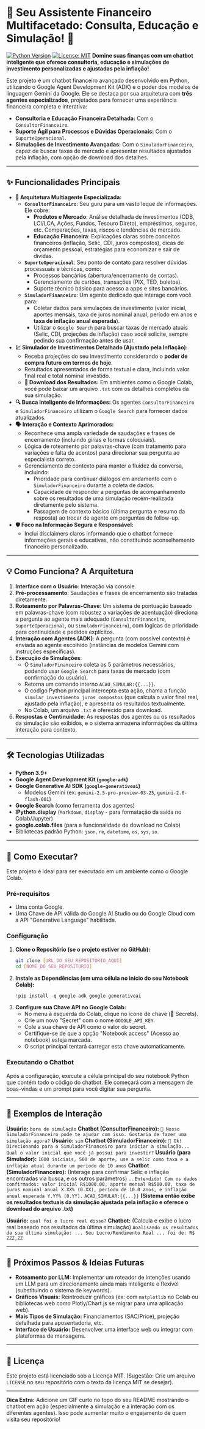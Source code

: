 # 🤖 Seu Assistente Financeiro Multifacetado: Consulta, Educação e Simulação! 🏦

[![Python Version](https://img.shields.io/badge/python-3.9%2B-blue.svg)](https://python.org)
[![License: MIT](https://img.shields.io/badge/License-MIT-yellow.svg)](https://opensource.org/licenses/MIT) **Domine suas finanças com um chatbot inteligente que oferece consultoria, educação e simulações de investimento personalizadas e ajustadas pela inflação!**

Este projeto é um chatbot financeiro avançado desenvolvido em Python, utilizando o Google Agent Development Kit (ADK) e o poder dos modelos de linguagem Gemini da Google. Ele se destaca por sua arquitetura com **três agentes especializados**, projetados para fornecer uma experiência financeira completa e interativa:

* **Consultoria e Educação Financeira Detalhada:** Com o `ConsultorFinanceiro`.
* **Suporte Ágil para Processos e Dúvidas Operacionais:** Com o `SuporteOperacional`.
* **Simulações de Investimento Avançadas:** Com o `SimuladorFinanceiro`, capaz de buscar taxas de mercado e apresentar resultados ajustados pela inflação, com opção de download dos detalhes.

---

## ✨ Funcionalidades Principais

* **🧠 Arquitetura Multiagente Especializada:**
    * **`ConsultorFinanceiro`**: Seu guru para um vasto leque de informações. Ele cobre:
        * **Produtos e Mercado**: Análise detalhada de investimentos (CDB, LCI/LCA, Ações, Fundos, Tesouro Direto), empréstimos, seguros, etc. Comparações, taxas, riscos e tendências de mercado.
        * **Educação Financeira**: Explicações claras sobre conceitos financeiros (inflação, Selic, CDI, juros compostos), dicas de orçamento pessoal, estratégias para economizar e sair de dívidas.
    * **`SuporteOperacional`**: Seu ponto de contato para resolver dúvidas processuais e técnicas, como:
        * Processos bancários (abertura/encerramento de contas).
        * Gerenciamento de cartões, transações (PIX, TED, boletos).
        * Suporte técnico básico para acesso a apps e sites bancários.
    * **`SimuladorFinanceiro`**: Um agente dedicado que interage com você para:
        * Coletar dados para simulações de investimento (valor inicial, aportes mensais, taxa de juros nominal anual, período em anos e **taxa de inflação anual esperada**).
        * Utilizar o `Google Search` para buscar taxas de mercado atuais (Selic, CDI, projeções de inflação) caso você solicite, sempre pedindo sua confirmação antes de usar.
* **💹 Simulador de Investimentos Detalhado (Ajustado pela Inflação):**
    * Receba projeções do seu investimento considerando o **poder de compra futuro em termos de hoje**.
    * Resultados apresentados de forma textual e clara, incluindo valor final real e total nominal investido.
    * **📄 Download dos Resultados:** Em ambientes como o Google Colab, você pode baixar um arquivo `.txt` com os detalhes completos da sua simulação.
* **🔍 Busca Inteligente de Informações:** Os agentes `ConsultorFinanceiro` e `SimuladorFinanceiro` utilizam o `Google Search` para fornecer dados atualizados.
* **🗣️ Interação e Contexto Aprimorados:**
    * Reconhece uma ampla variedade de saudações e frases de encerramento (incluindo gírias e formas coloquiais).
    * Lógica de roteamento por palavras-chave (com tratamento para variações e falta de acentos) para direcionar sua pergunta ao especialista correto.
    * Gerenciamento de contexto para manter a fluidez da conversa, incluindo:
        * Prioridade para continuar diálogos em andamento com o `SimuladorFinanceiro` durante a coleta de dados.
        * Capacidade de responder a perguntas de acompanhamento sobre os resultados de uma simulação recém-realizada diretamente pelo sistema.
        * Passagem de contexto básico (última pergunta e resumo da resposta) ao trocar de agente em perguntas de follow-up.
* **🛡️ Foco na Informação Segura e Responsável:**
    * Inclui disclaimers claros informando que o chatbot fornece informações gerais e educativas, não constituindo aconselhamento financeiro personalizado.

---

## 💡 Como Funciona? A Arquitetura

1.  **Interface com o Usuário**: Interação via console.
2.  **Pré-processamento**: Saudações e frases de encerramento são tratadas diretamente.
3.  **Roteamento por Palavras-Chave**: Um sistema de pontuação baseado em palavras-chave (com robustez a variações de acentuação) direciona a pergunta ao agente mais adequado (`ConsultorFinanceiro`, `SuporteOperacional`, ou `SimuladorFinanceiro`), com lógicas de prioridade para continuidade e pedidos explícitos.
4.  **Interação com Agentes (ADK)**: A pergunta (com possível contexto) é enviada ao agente escolhido (instâncias de modelos Gemini com instruções específicas).
5.  **Execução de Simulações**:
    * O `SimuladorFinanceiro` coleta os 5 parâmetros necessários, podendo usar `Google Search` para taxas de mercado (com confirmação do usuário).
    * Retorna um comando interno `ACAO_SIMULAR:{{...}}`.
    * O código Python principal intercepta esta ação, chama a função `simular_investimento_juros_compostos` (que calcula o valor final real, ajustado pela inflação), e apresenta os resultados textualmente.
    * No Colab, um arquivo `.txt` é oferecido para download.
6.  **Respostas e Continuidade**: As respostas dos agentes ou os resultados da simulação são exibidos, e o sistema armazena informações da última interação para contexto.

---

## 🛠️ Tecnologias Utilizadas

* **Python 3.9+**
* **Google Agent Development Kit (`google-adk`)**
* **Google Generative AI SDK (`google-generativeai`)**
    * Modelos Gemini (ex: `gemini-2.5-pro-preview-03-25`, `gemini-2.0-flash-001`)
* **Google Search** (como ferramenta dos agentes)
* **IPython.display** (`Markdown`, `display` - para formatação da saída no Colab/Jupyter)
* **google.colab.files** (para a funcionalidade de download no Colab)
* Bibliotecas padrão Python: `json`, `re`, `datetime`, `os`, `sys`, `io`.

---

## 🚀 Como Executar?

Este projeto é ideal para ser executado em um ambiente como o Google Colab.

### Pré-requisitos

* Uma conta Google.
* Uma Chave de API válida do Google AI Studio ou do Google Cloud com a API "Generative Language" habilitada.

### Configuração

1.  **Clone o Repositório (se o projeto estiver no GitHub):**
    ```bash
    git clone [URL_DO_SEU_REPOSITORIO_AQUI]
    cd [NOME_DO_SEU_REPOSITORIO]
    ```
2.  **Instale as Dependências (em uma célula no início do seu Notebook Colab):**
    ```python
    !pip install -q google-adk google-generativeai
    ```
3.  **Configure sua Chave API no Google Colab:**
    * No menu à esquerda do Colab, clique no ícone de chave (🔑 Secrets).
    * Crie um novo "Secret" com o nome `GOOGLE_API_KEY`.
    * Cole a sua chave de API como o valor do secret.
    * Certifique-se de que a opção "Notebook access" (Acesso ao notebook) esteja marcada.
    * O script principal tentará carregar esta chave automaticamente.

### Executando o Chatbot

Após a configuração, execute a célula principal do seu notebook Python que contém todo o código do chatbot. Ele começará com a mensagem de boas-vindas e um prompt para você digitar sua pergunta.

---

## 💬 Exemplos de Interação

**Usuário:** `bora de simulação`
**Chatbot (ConsultorFinanceiro):** `🤖 Nosso SimuladorFinanceiro pode te ajudar com isso. Gostaria de fazer uma simulação agora?`
**Usuário:** `sim`
**Chatbot (SimuladorFinanceiro):** `🤖 Ok! Direcionando para o SimuladorFinanceiro para iniciar a simulação... Qual o valor inicial que você já possui para investir?`
**Usuário (para Simulador):** `1000 iniciais, 500 de aporte, use a selic como taxa e a inflação atual durante um periodo de 10 anos`
**Chatbot (SimuladorFinanceiro):** (Interage para confirmar Selic e inflação encontradas via busca, e os outros parâmetros) ...
`Entendido! Com os dados confirmados: valor inicial R$1000.00, aporte mensal R$500.00, taxa de juros nominal anual X.XX% (0.XX), período de 10.0 anos, e inflação anual esperada Y.YY% (0.YY).`
`ACAO_SIMULAR:{{...}}`
**(Sistema então exibe os resultados textuais da simulação ajustada pela inflação e oferece o download do arquivo .txt)**

**Usuário:** `qual foi o lucro real disso?`
**Chatbot:** (Calcula e exibe o lucro real baseado nos resultados da última simulação) `Analisando os resultados da sua última simulação: ... Seu Lucro/Rendimento Real ... foi de: R$ ZZZ,ZZ`

---

## 🔮 Próximos Passos & Ideias Futuras

* **Roteamento por LLM:** Implementar um roteador de intenções usando um LLM para um direcionamento ainda mais inteligente e flexível (substituindo o sistema de keywords).
* **Gráficos Visuais:** Reintroduzir gráficos (ex: com `matplotlib` no Colab ou bibliotecas web como Plotly/Chart.js se migrar para uma aplicação web).
* **Mais Tipos de Simulação:** Financiamentos (SAC/Price), projeção detalhada para aposentadoria, etc.
* **Interface de Usuário:** Desenvolver uma interface web ou integrar com plataformas de mensagens.

---

## 📜 Licença

Este projeto está licenciado sob a Licença MIT. (Sugestão: Crie um arquivo `LICENSE` no seu repositório com o texto da licença MIT se desejar).

---

**Dica Extra:** Adicione um GIF curto no topo do seu README mostrando o chatbot em ação (especialmente a simulação e a interação com os diferentes agentes). Isso pode aumentar muito o engajamento de quem visita seu repositório!
